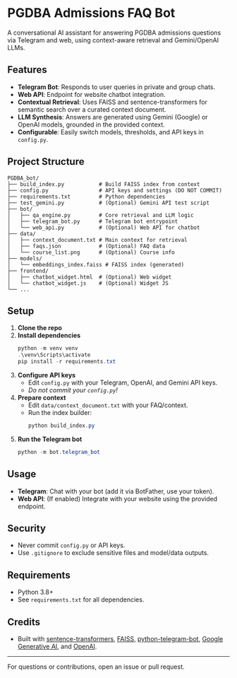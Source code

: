 # PGDBA Admissions FAQ Bot

A conversational AI assistant for answering PGDBA admissions questions via Telegram and web, using context-aware retrieval and Gemini/OpenAI LLMs.

## Features
- **Telegram Bot**: Responds to user queries in private and group chats.
- **Web API**: Endpoint for website chatbot integration.
- **Contextual Retrieval**: Uses FAISS and sentence-transformers for semantic search over a curated context document.
- **LLM Synthesis**: Answers are generated using Gemini (Google) or OpenAI models, grounded in the provided context.
- **Configurable**: Easily switch models, thresholds, and API keys in `config.py`.

## Project Structure
```
PGDBA_bot/
├── build_index.py           # Build FAISS index from context
├── config.py                # API keys and settings (DO NOT COMMIT)
├── requirements.txt         # Python dependencies
├── test_gemini.py           # (Optional) Gemini API test script
├── bot/
│   ├── qa_engine.py         # Core retrieval and LLM logic
│   ├── telegram_bot.py      # Telegram bot entrypoint
│   └── web_api.py           # (Optional) Web API for chatbot
├── data/
│   ├── context_document.txt # Main context for retrieval
│   ├── faqs.json            # (Optional) FAQ data
│   └── course_list.png      # (Optional) Course info
├── models/
│   └── embeddings_index.faiss # FAISS index (generated)
├── frontend/
│   ├── chatbot_widget.html  # (Optional) Web widget
│   └── chatbot_widget.js    # (Optional) Widget JS
└── ...
```

## Setup
1. **Clone the repo**
2. **Install dependencies**
   ```powershell
   python -m venv venv
   .\venv\Scripts\activate
   pip install -r requirements.txt
   ```
3. **Configure API keys**
   - Edit `config.py` with your Telegram, OpenAI, and Gemini API keys.
   - _Do not commit your `config.py`!_
4. **Prepare context**
   - Edit `data/context_document.txt` with your FAQ/context.
   - Run the index builder:
     ```powershell
     python build_index.py
     ```
5. **Run the Telegram bot**
   ```powershell
   python -m bot.telegram_bot
   ```

## Usage
- **Telegram**: Chat with your bot (add it via BotFather, use your token).
- **Web API**: (If enabled) Integrate with your website using the provided endpoint.

## Security
- Never commit `config.py` or API keys.
- Use `.gitignore` to exclude sensitive files and model/data outputs.

## Requirements
- Python 3.8+
- See `requirements.txt` for all dependencies.

## Credits
- Built with [sentence-transformers](https://www.sbert.net/), [FAISS](https://github.com/facebookresearch/faiss), [python-telegram-bot](https://python-telegram-bot.org/), [Google Generative AI](https://ai.google.dev/), and [OpenAI](https://openai.com/).

---

For questions or contributions, open an issue or pull request.
